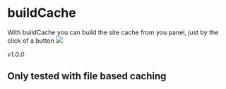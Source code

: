 # buildCache
With buildCache you can build the site cache from you panel, just by the click of a button
![](https://i.bratteng.xyz/nEb5R6hsYk.gif)

*v1.0.0*

## Only tested with file based caching
